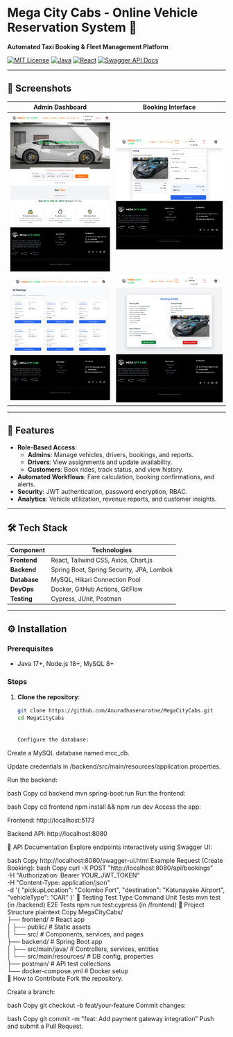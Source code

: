 # Mega City Cabs - Online Vehicle Reservation System 🚖  
**Automated Taxi Booking & Fleet Management Platform**  

[![MIT License](https://img.shields.io/badge/License-MIT-green)](LICENSE)
[![Java](https://img.shields.io/badge/Java-17%2B-orange)](https://www.oracle.com/java/)
[![React](https://img.shields.io/badge/React-18%2B-blue)](https://react.dev/)
[![Swagger API Docs](https://img.shields.io/badge/API%20Docs-Swagger-blue)](http://localhost:8080/swagger-ui.html)

---

## 📸 Screenshots  
| Admin Dashboard | Booking Interface |
|-----------------|-------------------|
| ![Admin Dashboard](https://github.com/Anuradhasenaratne/MegaCityCabs/blob/776d7a423afe5f27a70e9cfad69f4b9ef9cfa9fe/welcome%20page.png) | ![Booking](https://github.com/Anuradhasenaratne/MegaCityCabs/blob/91dc2a9ee26da3e713d3f4b5e3cac20235852186/client%20booking%20car.png) |   
| ![Admin Allbookings](https://github.com/Anuradhasenaratne/MegaCityCabs/blob/91dc2a9ee26da3e713d3f4b5e3cac20235852186/admin%20all%20bookin%20view%20page.png) | ![Booking details](https://github.com/Anuradhasenaratne/MegaCityCabs/blob/91dc2a9ee26da3e713d3f4b5e3cac20235852186/confiram%20booking%20by%20client.png) |   



---

## 🚀 Features  
- **Role-Based Access**:  
  - **Admins**: Manage vehicles, drivers, bookings, and reports.  
  - **Drivers**: View assignments and update availability.  
  - **Customers**: Book rides, track status, and view history.  
- **Automated Workflows**: Fare calculation, booking confirmations, and alerts.  
- **Security**: JWT authentication, password encryption, RBAC.  
- **Analytics**: Vehicle utilization, revenue reports, and customer insights.  

---

## 🛠️ Tech Stack  
| Component       | Technologies |  
|-----------------|--------------|  
| **Frontend**    | React, Tailwind CSS, Axios, Chart.js |  
| **Backend**     | Spring Boot, Spring Security, JPA, Lombok |  
| **Database**    | MySQL, Hikari Connection Pool |  
| **DevOps**      | Docker, GitHub Actions, GitFlow |  
| **Testing**     | Cypress, JUnit, Postman |  

---

## ⚙️ Installation  

### Prerequisites  
- Java 17+, Node.js 18+, MySQL 8+  

### Steps  
1. **Clone the repository**:  
   ```bash
   git clone https://github.com/Anuradhasenaratne/MegaCityCabs.git
   cd MegaCityCabs


   Configure the database:

Create a MySQL database named mcc_db.

Update credentials in /backend/src/main/resources/application.properties.

Run the backend:

bash
Copy
cd backend
mvn spring-boot:run
Run the frontend:

bash
Copy
cd frontend
npm install && npm run dev
Access the app:

Frontend: http://localhost:5173

Backend API: http://localhost:8080

📄 API Documentation
Explore endpoints interactively using Swagger UI:

bash
Copy
http://localhost:8080/swagger-ui.html
Example Request (Create Booking):
bash
Copy
curl -X POST "http://localhost:8080/api/bookings" \
-H "Authorization: Bearer YOUR_JWT_TOKEN" \
-H "Content-Type: application/json" \
-d '{
  "pickupLocation": "Colombo Fort",
  "destination": "Katunayake Airport",
  "vehicleType": "CAR"
}'
🧪 Testing
Test Type	Command
Unit Tests	mvn test (in /backend)
E2E Tests	npm run test:cypress (in /frontend)
📂 Project Structure
plaintext
Copy
MegaCityCabs/  
├── frontend/               # React app  
│   ├── public/             # Static assets  
│   └── src/                # Components, services, and pages  
├── backend/                # Spring Boot app  
│   ├── src/main/java/      # Controllers, services, entities  
│   └── src/main/resources/ # DB config, properties  
├── postman/                # API test collections  
└── docker-compose.yml      # Docker setup  
🤝 How to Contribute
Fork the repository.

Create a branch:

bash
Copy
git checkout -b feat/your-feature
Commit changes:

bash
Copy
git commit -m "feat: Add payment gateway integration"
Push and submit a Pull Request.







